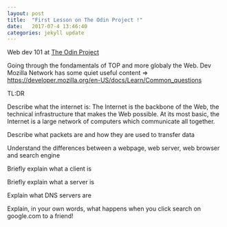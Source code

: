 ```yaml
---
layout: post
title:  "First Lesson on The Odin Project !"
date:   2017-07-4 13:46:40
categories: jekyll update
---
```

Web dev 101 at [The Odin Project](https://www.theodinproject.com/courses/web-development-101) 

Going through the fondamentals of TOP and more globaly the Web.
Dev Mozilla Network has some quiet useful content => https://developer.mozilla.org/en-US/docs/Learn/Common_questions


TL:DR

Describe what the internet is: The Internet is the backbone of the Web, the technical infrastructure that makes the Web possible. At its most basic, the Internet is a large network of computers which communicate all together.

Describe what packets are and how they are used to transfer data

Understand the differences between a webpage, web server, web browser and search engine

Briefly explain what a client is

Briefly explain what a server is

Explain what DNS servers are

Explain, in your own words, what happens when you click search on google.com to a friend!


[jekyll]:      http://jekyllrb.com
[jekyll-gh]:   https://github.com/jekyll/jekyll
[jekyll-help]: https://github.com/jekyll/jekyll-help
